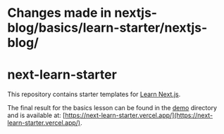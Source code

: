 # Changes made in nextjs-blog/basics/learn-starter/nextjs-blog/

# next-learn-starter

This repository contains starter templates for [Learn Next.js](https://nextjs.org/learn).

The final result for the basics lesson can be found in the [demo](demo) directory and is available at: [https://next-learn-starter.vercel.app/](https://next-learn-starter.vercel.app/).

